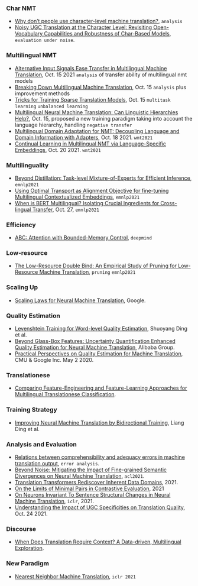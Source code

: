 

### Char NMT

- [Why don’t people use character-level machine translation?](https://arxiv.org/pdf/2110.08191.pdf), `analysis`
- [Noisy UGC Translation at the Character Level: Revisiting Open-Vocabulary Capabilities and Robustness of Char-Based Models](https://arxiv.org/pdf/2110.12552.pdf), `evaluation under noise`.

### Multilingual NMT

- [Alternative Input Signals Ease Transfer in Multilingual Machine Translation](https://arxiv.org/pdf/2110.07804.pdf), Oct. 15 2021 `analysis` of transfer ability of multilingual nmt models
- [Breaking Down Multilingual Machine Translation](https://arxiv.org/pdf/2110.08130.pdf), Oct. 15 `analysis` plus improvement methods
- [Tricks for Training Sparse Translation Models](https://arxiv.org/pdf/2110.08246.pdf), Oct. 15 `multitask learning` `unbalanced learning`
- [Multilingual Neural Machine Translation: Can Linguistic Hierarchies Help?](https://arxiv.org/pdf/2110.07816.pdf), Oct. 15, proposed a new training paradigm taking into account the language hierarchy, handling `negative transfer`
- [Multilingual Domain Adaptation for NMT: Decoupling Language and Domain Information with Adapters](https://arxiv.org/abs/2110.09574), Oct. 18 2021. `wmt2021`
- [Continual Learning in Multilingual NMT via Language-Specific Embeddings](https://arxiv.org/abs/2110.10478), Oct. 20 2021. `wmt2021`

### Multilinguality

- [Beyond Distillation: Task-level Mixture-of-Experts for Efficient Inference](https://arxiv.org/pdf/2110.03742.pdf), `emnlp2021`
- [Using Optimal Transport as Alignment Objective for fine-tuning Multilingual Contextualized Embeddings](https://arxiv.org/pdf/2110.02887.pdf), `emnlp2021`
- [When is BERT Multilingual? Isolating Crucial Ingredients for Cross-lingual Transfer](https://arxiv.org/pdf/2110.14782.pdf), Oct. 27, `emnlp2021`

### Efficiency

- [ABC: Attention with Bounded-Memory Control](https://arxiv.org/pdf/2110.02488.pdf), `deepmind`


### Low-resource

- [The Low-Resource Double Bind: An Empirical Study of Pruning for Low-Resource Machine Translation](https://arxiv.org/pdf/2110.03036.pdf), `pruning` `emnlp2021`


### Scaling Up

- [Scaling Laws for Neural Machine Translation](https://arxiv.org/pdf/2109.07740.pdf), Google.


### Quality Estimation

- [Levenshtein Training for Word-level Quality Estimation](https://arxiv.org/pdf/2109.05611.pdf), Shuoyang Ding et al.
- [Beyond Glass-Box Features: Uncertainty Quantification Enhanced Quality Estimation for Neural Machine Translation](https://arxiv.org/pdf/2109.07141.pdf), Alibaba Group.
- [Practical Perspectives on Quality Estimation for Machine Translation](https://arxiv.org/pdf/2005.03519.pdf), CMU & Google Inc. May 2 2020.

### Translationese

- [Comparing Feature-Engineering and Feature-Learning Approaches for Multilingual Translationese Classification](https://arxiv.org/pdf/2109.07604.pdf).


### Training Strategy

- [Improving Neural Machine Translation by Bidirectional Training](https://arxiv.org/pdf/2109.07780.pdf), Liang Ding et al.


### Analysis and Evaluation

- [Relations between comprehensibility and adequacy errors in machine translation output](https://aclanthology.org/2020.conll-1.19.pdf), `error analysis`.
- [Beyond Noise: Mitigating the Impact of Fine-grained Semantic Divergences on Neural Machine Translation](https://aclanthology.org/2021.acl-long.562.pdf), `acl2021`.
- [Translation Transformers Rediscover Inherent Data Domains](https://arxiv.org/pdf/2109.07864.pdf), 2021.
- [On the Limits of Minimal Pairs in Contrastive Evaluation](https://arxiv.org/pdf/2109.07465.pdf), 2021
- [On Neurons Invariant To Sentence Structural Changes in Neural Machine Translation](https://arxiv.org/pdf/2110.03067.pdf), `iclr`, 2021.
- [Understanding the Impact of UGC Specificities on Translation Quality](https://arxiv.org/pdf/2110.12551.pdf), Oct. 24 2021.

### Discourse

- [When Does Translation Require Context? A Data-driven, Multilingual Exploration](https://arxiv.org/pdf/2109.07446.pdf).


### New Paradigm

- [Nearest Neighbor Machine Translation](https://arxiv.org/pdf/2010.00710.pdf), `iclr 2021`
